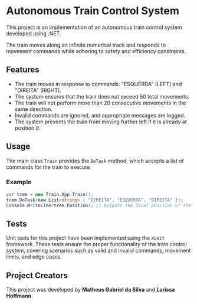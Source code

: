 # Autonomous Train Control System

This project is an implementation of an autonomous train control system developed using .NET.

The train moves along an infinite numerical track and responds to movement commands while adhering to safety and efficiency constraints.

## Features

- The train moves in response to commands: "ESQUERDA" (LEFT) and "DIREITA" (RIGHT).
- The system ensures that the train does not exceed 50 total movements.
- The train will not perform more than 20 consecutive movements in the same direction.
- Invalid commands are ignored, and appropriate messages are logged.
- The system prevents the train from moving further left if it is already at position 0.

## Usage

The main class `Train` provides the `DoTask` method, which accepts a list of commands for the train to execute.

### Example

```csharp
var trem = new Train.App.Train();
trem.DoTask(new List<string> { "DIREITA", "ESQUERDA", "DIREITA" });
Console.WriteLine(trem.Position); // Outputs the final position of the train
```

## Tests

Unit tests for this project have been implemented using the `XUnit` framework. These tests ensure the proper functionality of the train control system, covering scenarios such as valid and invalid commands, movement limits, and edge cases.

## Project Creators

This project was developed by **Matheus Gabriel da Silva** and **Larissa Hoffmann**.

